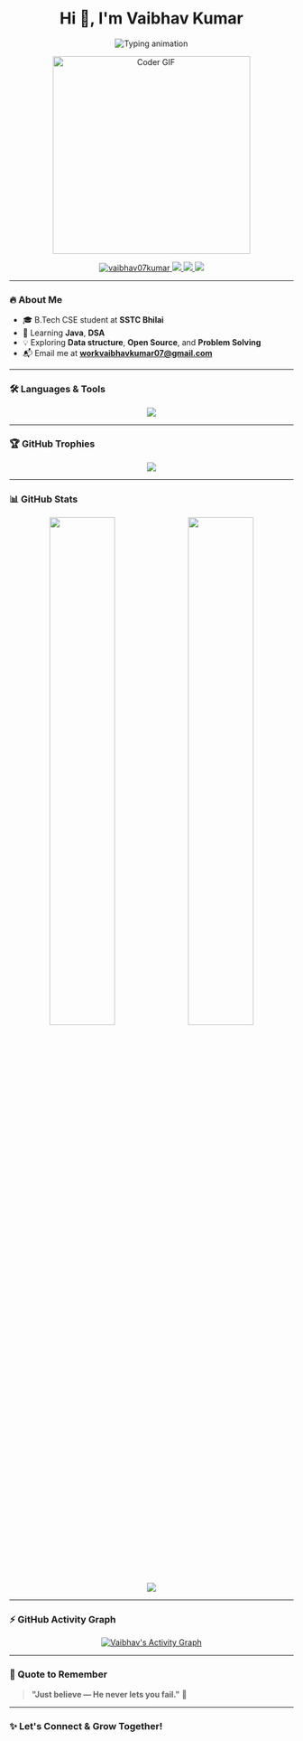 <h1 align="center">Hi 👋, I'm Vaibhav Kumar</h1>

<p align="center">
  <img src="https://readme-typing-svg.demolab.com?font=Fira+Code&size=24&pause=1000&center=true&vCenter=true&width=435&lines=Building+%F0%9F%9A%A7+Learning+%F0%9F%93%9A+Sharing+%F0%9F%92%AC;B.Tech+in+CSE+%E2%9C%8C%EF%B8%8F;Aspiring+Software+Engineer+%F0%9F%A7%91%E2%80%8D%F0%9F%92%BB" alt="Typing animation" />
</p>

<p align="center">
  <img src="https://media.giphy.com/media/qgQUggAC3Pfv687qPC/giphy.gif" width="350" alt="Coder GIF" />
</p>

<p align="center">
  <a href="https://github.com/vaibhav07kumar">
    <img src="https://komarev.com/ghpvc/?username=vaibhav07kumar&label=Profile%20views&color=0e75b6&style=flat" alt="vaibhav07kumar" />
  </a>
  <a href="mailto:workvaibhavkumar07@gmail.com">
    <img src="https://img.shields.io/badge/Email-D14836?style=flat&logo=gmail&logoColor=white" />
  </a>
  <a href="https://www.linkedin.com/in/vaibhav-soni-9b0856279">
    <img src="https://img.shields.io/badge/LinkedIn-0077B5?style=flat&logo=linkedin&logoColor=white" />
  </a>
  <a href="https://www.leetcode.com/vaibhav-007">
    <img src="https://img.shields.io/badge/LeetCode-FFA116?style=flat&logo=leetcode&logoColor=black" />
  </a>
</p>

---

### 🔥 About Me

- 🎓 B.Tech CSE student at **SSTC Bhilai**
- 🧠 Learning **Java**, **DSA**
- 💡 Exploring **Data structure**, **Open Source**, and **Problem Solving**
- 📬 Email me at **workvaibhavkumar07@gmail.com**

---

### 🛠️ Languages & Tools

<p align="center">
  <img src="https://skillicons.dev/icons?i=java,python,c,html,css,git,linux,figma,photoshop,vscode" />
</p>

---

### 🏆 GitHub Trophies

<p align="center">
  <img src="https://github-profile-trophy.vercel.app/?username=vaibhav07kumar&theme=radical&margin-w=10&margin-h=10" />
</p>

---

### 📊 GitHub Stats

<p align="center">
  <img width="48%" src="https://github-readme-stats.vercel.app/api?username=vaibhav07kumar&show_icons=true&theme=tokyonight" />
  <img width="48%" src="https://github-readme-streak-stats.herokuapp.com/?user=vaibhav07kumar&theme=tokyonight" />
</p>

<p align="center">
  <img src="https://github-readme-stats.vercel.app/api/top-langs/?username=vaibhav07kumar&layout=compact&theme=tokyonight" />
</p>

---

### ⚡ GitHub Activity Graph

<p align="center">
  <a href="https://github.com/Ashutosh00710/github-readme-activity-graph">
  <img alt="Vaibhav's Activity Graph" src="https://github-readme-activity-graph.vercel.app/graph?username=vaibhav07kumar&theme=github-compact&area=true&custom_title=Vaibhav's%20GitHub%20Activity%20Graph" />
</a>

</p>

---

### 🌱 Quote to Remember

> **"Just believe — He never lets you fail."** 🙏

---

### ✨ Let's Connect & Grow Together!
